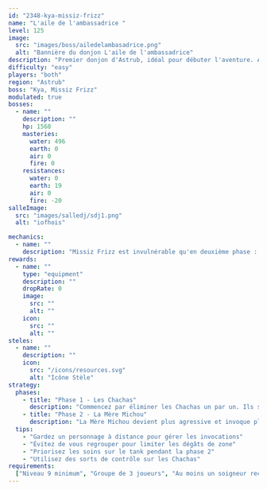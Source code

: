 ```yaml
---
id: "2348-kya-missiz-frizz"
name: "L'aile de l'ambassadrice "
level: 125
image:
  src: "images/boss/ailedelambasadrice.png"
  alt: "Bannière du donjon L'aile de l'ambassadrice"
description: "Premier donjon d'Astrub, idéal pour débuter l'aventure. Affrontez des Chachas et leur maîtresse dans une maison envahie par les félins."
difficulty: "easy"
players: "both"
region: "Astrub"
boss: "Kya, Missiz Frizz"
modulated: true
bosses:
  - name: ""
    description: ""
    hp: 1568
    masteries:
      water: 496
      earth: 0
      air: 0
      fire: 0
    resistances:
      water: 0
      earth: 19
      air: 0
      fire: -20
salleImage:
  src: "images/salledj/sdj1.png"
  alt: "iofhois"

mechanics:
  - name: ""
    description: "Missiz Frizz est invulnérable qu'en deuxième phase : - Mécanique du donjon : Terminer sur un glyphe tête de mort, tue. Réanimation automatique après 2 tours, le soin fait des dégâts. Seul les personnages ayant été réanimés de cette manière peuvent taper les monstres invulnérables. Salle 1 : - 3 monstres invulnérables. - Les monstres posent l'état Congélation faisant perdre PA et PM, au niveau 5 de l'état Transformation en glaçon, taper ses alliés avec des dégâts feu fait diminuer l'état. - Attention, les monstres KO se réaniment au bout de certains tours, bien penser à désincarner. Missiz Frizz a deux phases : - La première n'a pas de mécanique particulière, elle pose des glyphes/ - À 20% de vie elle passe en phase 2 et devient invulnérable/ - Pour la deuxième, il faut que les personnages qui tapent, soient mort par les glyphes de Missiz Frizz au préalable. - La brute du nord gagne en % crit à chaque coup critique effectué par l'équipe de joueurs, en cas de coup critique il retire 100 résistances (cumulables) pour la durée du combat. - L'assassin du nord possède un sort à distance très puissant infligeant 25% pv max de la cible et le téléportant dans son dos, pour l'éviter il suffit de lui présenter son dos."
rewards:
  - name: ""
    type: "equipment"
    description: ""
    dropRate: 0
    image:
      src: ""
      alt: ""
    icon:
      src: ""
      alt: ""
steles:
  - name: ""
    description: ""
    icon:
      src: "/icons/resources.svg"
      alt: "Icône Stèle"
strategy:
  phases:
    - title: "Phase 1 - Les Chachas"
      description: "Commencez par éliminer les Chachas un par un. Ils sont faibles individuellement mais peuvent être dangereux en groupe. Concentrez vos attaques sur un seul Chacha à la fois."
    - title: "Phase 2 - La Mère Michou"
      description: "La Mère Michou devient plus agressive et invoque plus fréquemment des Chachas. Elle utilise des attaques de zone qui peuvent étourdir. Gardez vos distances et éliminez les Chachas invoqués rapidement."
  tips:
    - "Gardez un personnage à distance pour gérer les invocations"
    - "Évitez de vous regrouper pour limiter les dégâts de zone"
    - "Priorisez les soins sur le tank pendant la phase 2"
    - "Utilisez des sorts de contrôle sur les Chachas"
requirements:
  ["Niveau 9 minimum", "Groupe de 3 joueurs", "Au moins un soigneur recommandé"]
---
```

